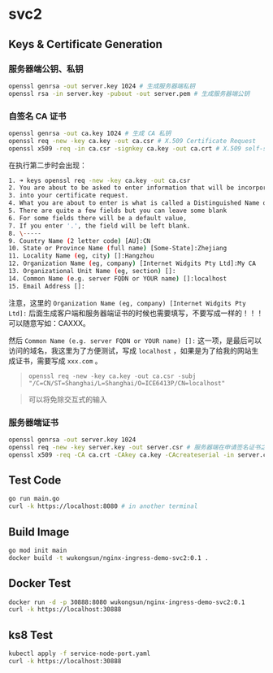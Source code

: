 # svc2

## Keys & Certificate Generation

### 服务器端公钥、私钥

```bash
openssl genrsa -out server.key 1024 # 生成服务器端私钥 
openssl rsa -in server.key -pubout -out server.pem # 生成服务器端公钥 
```

### 自签名 CA 证书

```bash
openssl genrsa -out ca.key 1024 # 生成 CA 私钥 
openssl req -new -key ca.key -out ca.csr # X.509 Certificate Request 
openssl x509 -req -in ca.csr -signkey ca.key -out ca.crt # X.509 self-signCertificate
```

在执行第二步时会出现：

```bash
1. ➜ keys openssl req -new -key ca.key -out ca.csr 
2. You are about to be asked to enter information that will be incorporated 
3. into your certificate request. 
4. What you are about to enter is what is called a Distinguished Name or a DN. 
5. There are quite a few fields but you can leave some blank 
6. For some fields there will be a default value, 
7. If you enter '.', the field will be left blank. 
8. \----- 
9. Country Name (2 letter code) [AU]:CN 
10. State or Province Name (full name) [Some-State]:Zhejiang 
11. Locality Name (eg, city) []:Hangzhou 
12. Organization Name (eg, company) [Internet Widgits Pty Ltd]:My CA 
13. Organizational Unit Name (eg, section) []: 
14. Common Name (e.g. server FQDN or YOUR name) []:localhost 
15. Email Address []: 
```

注意，这里的 `Organization Name (eg, company) [Internet Widgits Pty Ltd]:` 后面生成客户端和服务器端证书的时候也需要填写，不要写成一样的！！！可以随意写如：CAXXX。

然后 `Common Name (e.g. server FQDN or YOUR name) []:` 这一项，是最后可以访问的域名，我这里为了方便测试，写成 `localhost` ，如果是为了给我的网站生成证书，需要写成 `xxx.com` 。

> `openssl req -new -key ca.key -out ca.csr -subj "/C=CN/ST=Shanghai/L=Shanghai/O=ICE6413P/CN=localhost"`

> 可以将免除交互式的输入

### 服务器端证书

```bash
openssl genrsa -out server.key 1024
openssl req -new -key server.key -out server.csr # 服务器端在申请签名证书之前创建自己的 CSR 文件 
openssl x509 -req -CA ca.crt -CAkey ca.key -CAcreateserial -in server.csr -out server.crt # 向自己的 CA 机构申请证书，签名过程需要 CA 的证书和私钥参与，最终颁发一个带有 CA 签名的证书 
```

## Test Code

```bash
go run main.go
curl -k https://localhost:8080 # in another terminal
```

## Build Image

```bash
go mod init main
docker build -t wukongsun/nginx-ingress-demo-svc2:0.1 .
```

## Docker Test

```bash
docker run -d -p 30888:8080 wukongsun/nginx-ingress-demo-svc2:0.1
curl -k https://localhost:30888
```

## ks8 Test

```bash
kubectl apply -f service-node-port.yaml
curl -k https://localhost:30888
```
